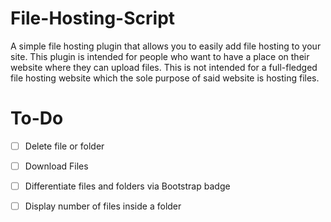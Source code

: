 # File-Hosting-Script

A simple file hosting plugin that allows you to easily add file hosting to your site. This plugin is intended for people who want to have a place on their website where they can upload files. This is not intended for a full-fledged file hosting website which the sole purpose of said website is hosting files.

# To-Do

- [ ] Delete file or folder
- [ ] Download Files
- [ ] Differentiate files and folders via Bootstrap badge
- [ ] Display number of files inside a folder


